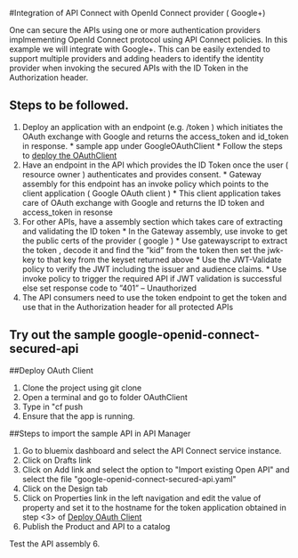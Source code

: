 
#Integration of API Connect with OpenId Connect provider ( Google+)

One can secure the APIs using one or more authentication providers implmementing OpenId Connect protocol using API Connect
policies. In this example we will integrate with Google+.  This can be easily extended to support multiple providers and adding 
headers to identify the identity provider when invoking the secured APIs with the ID Token in the Authorization header.

## Steps to be followed.
1. Deploy an application with an endpoint (e.g. /token ) which initiates the OAuth exchange with Google and returns the access_token and id_token in response.
        * sample app under GoogleOAuthClient 
        * Follow the steps to [deploy the OAuthClient](#deployOAuthClient)
1. Have an endpoint in the API which provides the ID Token once the user ( resource owner ) authenticates and provides consent.
        * Gateway assembly for this endpoint has an invoke policy which points to the client application ( Google OAuth client ) 
        * This client application takes care of OAuth exchange with Google and returns the ID token and access_token in resonse
2. For other APIs, have a assembly section which takes care of extracting and validating the ID token
        * In the Gateway assembly, use invoke to get the public certs of the provider ( google ) 
        * Use gatewayscript to extract the token , decode it and find the ”kid” from the token then set the jwk-key to that key from the keyset returned above
        * Use the JWT-Validate policy to verify the JWT including the issuer and audience claims.
        * Use invoke policy to trigger the required API if  JWT validation is successful else set  response code to ”401” – Unauthorized
3. The API consumers need to use the token endpoint to get the token and use that in the Authorization header for all protected APIs        
        
## Try out the sample google-openid-connect-secured-api 
        
<a link="deployOAuthClient">
##Deploy OAuth Client
</a>

1. Clone the project using git clone <git url>
2. Open a terminal and go to folder OAuthClient
3. Type in "<a link="pushapp">cf push <app name for OAuthClient></a>  
4. Ensure that the app is running.


<a link="Import sample API">
##Steps to import the sample API in API Manager
</a>

1. Go to bluemix dashboard and select the API Connect service instance.
2. Click on Drafts link 
3. Click on Add link and select the option to "Import existing Open API" and select the file "google-openid-connect-secured-api.yaml"
4. Click on the Design tab 
5. Click on Properties link in the left navigation and edit the value of property <token-url-host> and set it to the hostname 
for the token application obtained in step <3> of [Deploy OAuth Client](#pushapp)
6. Publish the Product and API to a catalog


<a link="Test the API">
Test the API assembly
</a>
6. 
